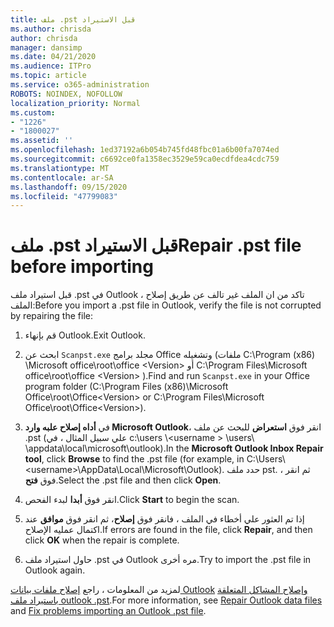 ```yaml
---
title: ملف .pst قبل الاستيراد
ms.author: chrisda
author: chrisda
manager: dansimp
ms.date: 04/21/2020
ms.audience: ITPro
ms.topic: article
ms.service: o365-administration
ROBOTS: NOINDEX, NOFOLLOW
localization_priority: Normal
ms.custom:
- "1226"
- "1800027"
ms.assetid: ''
ms.openlocfilehash: 1ed37192a6b054b745fd48fbc01a6b00fa7074ed
ms.sourcegitcommit: c6692ce0fa1358ec3529e59ca0ecdfdea4cdc759
ms.translationtype: MT
ms.contentlocale: ar-SA
ms.lasthandoff: 09/15/2020
ms.locfileid: "47799083"
---
```

# <a name="repair-pst-file-before-importing"></a><span data-ttu-id="5ac41-102">ملف .pst قبل الاستيراد</span><span class="sxs-lookup"><span data-stu-id="5ac41-102">Repair .pst file before importing</span></span>

<span data-ttu-id="5ac41-103">قبل استيراد ملف .pst في Outlook ، تاكد من ان الملف غير تالف عن طريق إصلاح الملف:</span><span class="sxs-lookup"><span data-stu-id="5ac41-103">Before you import a .pst file in Outlook, verify the file is not corrupted by repairing the file:</span></span>

1. <span data-ttu-id="5ac41-104">قم بإنهاء Outlook.</span><span class="sxs-lookup"><span data-stu-id="5ac41-104">Exit Outlook.</span></span>

2. <span data-ttu-id="5ac41-105">ابحث عن `Scanpst.exe` مجلد برامج Office وتشغيله (ملفات C:\Program (x86) \Microsoft office\root\office \<Version\> أو C:\Program Files\Microsoft office\root\office \<Version\> ).</span><span class="sxs-lookup"><span data-stu-id="5ac41-105">Find and run `Scanpst.exe` in your Office program folder (C:\Program Files (x86)\Microsoft Office\root\Office\<Version\> or C:\Program Files\Microsoft Office\root\Office\<Version\>).</span></span>

3. <span data-ttu-id="5ac41-106">في **أداه إصلاح علبه وارد Microsoft Outlook**، انقر فوق **استعراض** للبحث عن ملف .pst (علي سبيل المثال ، في c:\users \\<username \> \users\ \appdata\local\microsoft\outlook).</span><span class="sxs-lookup"><span data-stu-id="5ac41-106">In the **Microsoft Outlook Inbox Repair tool**, click **Browse** to find the .pst file (for example, in C:\Users\\<username\>\AppData\Local\Microsoft\Outlook).</span></span> <span data-ttu-id="5ac41-107">حدد ملف pst. ، ثم انقر فوق **فتح**.</span><span class="sxs-lookup"><span data-stu-id="5ac41-107">Select the .pst file and then click **Open**.</span></span>

4. <span data-ttu-id="5ac41-108">انقر فوق **أبدا** لبدء الفحص.</span><span class="sxs-lookup"><span data-stu-id="5ac41-108">Click **Start** to begin the scan.</span></span>

5. <span data-ttu-id="5ac41-109">إذا تم العثور علي أخطاء في الملف ، فانقر فوق **إصلاح**، ثم انقر فوق **موافق** عند اكتمال عمليه الإصلاح.</span><span class="sxs-lookup"><span data-stu-id="5ac41-109">If errors are found in the file, click **Repair**, and then click **OK** when the repair is complete.</span></span>

6. <span data-ttu-id="5ac41-110">حاول استيراد ملف .pst في Outlook مره أخرى.</span><span class="sxs-lookup"><span data-stu-id="5ac41-110">Try to import the .pst file in Outlook again.</span></span>

<span data-ttu-id="5ac41-111">لمزيد من المعلومات ، راجع [إصلاح ملفات بيانات Outlook](https://support.office.com/article/25663bc3-11ec-4412-86c4-60458afc5253) [وإصلاح المشاكل المتعلقة باستيراد ملف outlook .pst](https://support.office.com/article/2d2e50dc-5c36-4ab2-ab50-f1be733b3d6e).</span><span class="sxs-lookup"><span data-stu-id="5ac41-111">For more information, see [Repair Outlook data files](https://support.office.com/article/25663bc3-11ec-4412-86c4-60458afc5253) and [Fix problems importing an Outlook .pst file](https://support.office.com/article/2d2e50dc-5c36-4ab2-ab50-f1be733b3d6e).</span></span>
